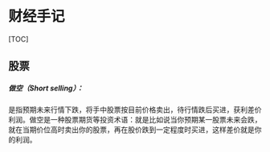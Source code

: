 # 财经手记

[TOC]

## 股票

##### **做空（Short selling）**：

是指预期未来行情下跌，将手中股票按目前价格卖出，待行情跌后买进，获利差价利润。做空是一种股票期货等投资术语：就是比如说当你预期某一股票未来会跌，就在当期价位高时卖出你的股票，再在股价跌到一定程度时买进，这样差价就是你的利润。

